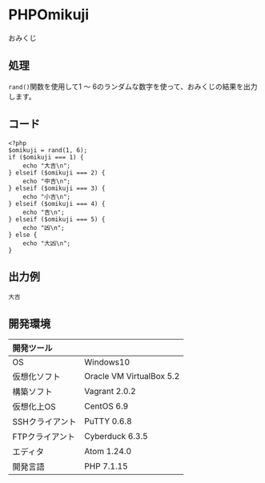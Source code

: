 # PHPOmikuji
おみくじ

## 処理
`rand()`関数を使用して1 ～ 6のランダムな数字を使って、おみくじの結果を出力します。

## コード
```
<?php
$omikuji = rand(1, 6);
if ($omikuji === 1) {
    echo "大吉\n";
} elseif ($omikuji === 2) {
    echo "中吉\n";
} elseif ($omikuji === 3) {
    echo "小吉\n";
} elseif ($omikuji === 4) {
    echo "吉\n";
} elseif ($omikuji === 5) {
    echo "凶\n";
} else {
    echo "大凶\n";
}
```

## 出力例  
```
大吉
```
  
## 開発環境
| 開発ツール |  |
|:-|:-|
| OS | Windows10 |
| 仮想化ソフト | Oracle VM VirtualBox 5.2 |
| 構築ソフト | Vagrant 2.0.2 |
| 仮想化上OS | CentOS 6.9 |
| SSHクライアント | PuTTY 0.6.8 |
| FTPクライアント | Cyberduck 6.3.5 |
| エディタ | Atom 1.24.0 |
| 開発言語 | PHP 7.1.15 |

